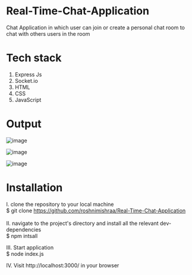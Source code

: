 # Real-Time-Chat-Application
Chat Application in which user can join or create a personal chat room to chat with others users in the room

# Tech stack 
1. Express Js
2. Socket.io
3. HTML
4. CSS
5. JavaScript 

# Output
![image](https://github.com/roshnimishraa/Real-Time-Chat-Application/assets/121380696/cb958383-b6ff-4c25-a3e0-445c3038c114)

![image](https://github.com/roshnimishraa/Real-Time-Chat-Application/assets/121380696/aeeaeec0-35bb-4a93-b649-4497863cc6bb)


![image](https://github.com/roshnimishraa/Real-Time-Chat-Application/assets/121380696/e3fb5e4f-30b7-4479-b933-0b0fc464011f)



# Installation 
I. clone the repository to your local machine <br />
$ git clone https://github.com/roshnimishraa/Real-Time-Chat-Application <br/>
<br />
II. navigate to the project's directory and install all the relevant dev-dependencies <br />
$ npm intsall <br />

III. Start application <br />
$ node index.js    <br />

IV. Visit http://localhost:3000/ in your browser
